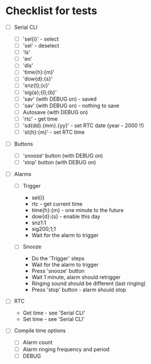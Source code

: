 # Checklist for tests
- [ ] Serial CLI
    - [ ] 'sel{i}' - select
    - [ ] 'sel' - deselect
    - [ ] 'ls'
    - [ ] 'en'
    - [ ] 'dis'
    - [ ] 'time{h}:{m}'
    - [ ] 'dow{d}:{s}'
    - [ ] 'snz{t};{c}'
    - [ ] 'sig{a};{l};{b}'
    - [ ] 'sav' (with DEBUG on) - saved
    - [ ] 'sav' (with DEBUG on) - nothing to save
    - [ ] Autosave (with DEBUG on)
    - [ ] 'rtc' - get time
    - [ ] 'sd{dd}.{mm}.{yy}' - set RTC date (year - 2000 !!)
    - [ ] 'st{h}:{m}' - set RTC time

- [ ] Buttons
    - [ ] 'snooze' button (with DEBUG on)
    - [ ] 'stop' button (with DEBUG on)

- [ ] Alarms
    - [ ] Trigger
        - sel{i}
        - rtc - get current time
        - time{h}:{m} - one minute to the future
        - dow{d}:{s} - enable this day
        - snz1:1
        - sig200;1;1
        - Wait for the alarm to trigger

    - [ ] Snooze
        - Do the 'Trigger' steps
        - Wait for the alarm to trigger
        - Press 'snooze' button
        - Wait 1 minute, alarm should retrigger
        - Ringing sound should be different (last ringing)
        - Press 'stop' button - alarm should stop

- [ ] RTC
    - Get time - see 'Serial CLI'
    - Set time - see 'Serial CLI'

- [ ] Compile time options
    - [ ] Alarm count
    - [ ] Alarm ringing frequency and period
    - [ ] DEBUG
